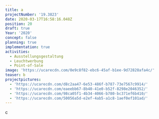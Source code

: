 ```yaml
---
title: a
projectNumber: '19.3823'
date: 2020-03-17T16:58:16.048Z
position: 20
draft: true
Year: '2020'
concept: false
planning: true
implementation: true
activities:
  - Ausstellungsgestaltung
  - Leuchtwerbung
  - Point-of-Sale
image: 'https://ucarecdn.com/0e9c8f82-ebc6-45af-b1ee-9d72828afa4c/'
teaser: b
projectpictures:
  - 'https://ucarecdn.com/d8c2aa47-6e53-486f-b787-73e7567c9914/'
  - 'https://ucarecdn.com/eaeebb67-8b40-41e0-b52f-8298e2046352/'
  - 'https://ucarecdn.com/98ca05f1-4b34-4066-b780-bc371ef6b410/'
  - 'https://ucarecdn.com/50056a5d-e2ef-4ab5-a1c8-1aef0ef101ad/'
---
```

c